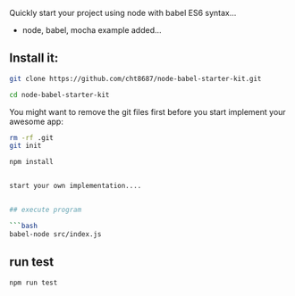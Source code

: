 Quickly start your project using node with babel ES6 syntax...

* node, babel, mocha example added...


## Install it:

```bash
git clone https://github.com/cht8687/node-babel-starter-kit.git
```
```bash
cd node-babel-starter-kit
```
You might want to remove the git files first before you start implement your awesome app:

```bash
rm -rf .git
git init
```
```bash
npm install


start your own implementation....


## execute program

```bash
babel-node src/index.js 

```

## run test

```bash
npm run test

```


